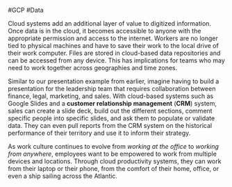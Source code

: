 #GCP #Data 

Cloud systems add an additional layer of value to digitized information. Once data is in the cloud, it becomes accessible to anyone with the appropriate permission and access to the internet. Workers are no longer tied to physical machines and have to save their work to the local drive of their work computer. Files are stored in cloud-based data repositories and can be accessed from any device. This has implications for teams who may need to work together across geographies and time zones.

Similar to our presentation example from earlier, imagine having to build a presentation for the leadership team that requires collaboration between finance, legal, marketing, and sales. With cloud-based systems such as Google Slides and a **customer relationship management** (**CRM**) system, sales can create a slide deck, build out the different sections, comment specific people into specific slides, and ask them to populate or validate data. They can even pull reports from the CRM system on the historical performance of their territory and use it to inform their strategy.

As work culture continues to evolve from _working at the office_ to _working from anywhere_, employees want to be empowered to work from multiple devices and locations. Through cloud productivity systems, they can work from their laptop or their phone, from the comfort of their home, office, or even a ship sailing across the Atlantic.